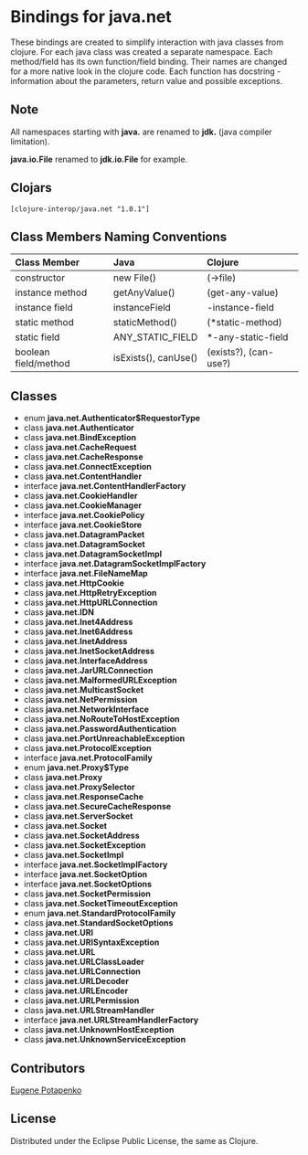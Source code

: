 # Bindings for java.net

These bindings are created to simplify interaction with java classes from clojure.
For each java class was created a separate namespace.
Each method/field has its own function/field binding.
Their names are changed for a more native look in the clojure code. Each function has docstring - information about the parameters, return value and possible exceptions.

## Note

All namespaces starting with **java.** are renamed to **jdk.** (java compiler limitation). 

**java.io.File** renamed to **jdk.io.File** for example. 




## Clojars

```
[clojure-interop/java.net "1.0.1"]
```

## Class Members Naming Conventions

| Class Member | Java | Clojure |
|:--|:--|:--|
| constructor | new File() | (->file) |
| instance method | getAnyValue() | (get-any-value) |
| instance field | instanceField | -instance-field |
| static method | staticMethod() | (*static-method) |
| static field | ANY_STATIC_FIELD | *-any-static-field |
| boolean field/method | isExists(), canUse() | (exists?), (can-use?) |

## Classes

- enum **java.net.Authenticator$RequestorType**
- class **java.net.Authenticator**
- class **java.net.BindException**
- class **java.net.CacheRequest**
- class **java.net.CacheResponse**
- class **java.net.ConnectException**
- class **java.net.ContentHandler**
- interface **java.net.ContentHandlerFactory**
- class **java.net.CookieHandler**
- class **java.net.CookieManager**
- interface **java.net.CookiePolicy**
- interface **java.net.CookieStore**
- class **java.net.DatagramPacket**
- class **java.net.DatagramSocket**
- class **java.net.DatagramSocketImpl**
- interface **java.net.DatagramSocketImplFactory**
- interface **java.net.FileNameMap**
- class **java.net.HttpCookie**
- class **java.net.HttpRetryException**
- class **java.net.HttpURLConnection**
- class **java.net.IDN**
- class **java.net.Inet4Address**
- class **java.net.Inet6Address**
- class **java.net.InetAddress**
- class **java.net.InetSocketAddress**
- class **java.net.InterfaceAddress**
- class **java.net.JarURLConnection**
- class **java.net.MalformedURLException**
- class **java.net.MulticastSocket**
- class **java.net.NetPermission**
- class **java.net.NetworkInterface**
- class **java.net.NoRouteToHostException**
- class **java.net.PasswordAuthentication**
- class **java.net.PortUnreachableException**
- class **java.net.ProtocolException**
- interface **java.net.ProtocolFamily**
- enum **java.net.Proxy$Type**
- class **java.net.Proxy**
- class **java.net.ProxySelector**
- class **java.net.ResponseCache**
- class **java.net.SecureCacheResponse**
- class **java.net.ServerSocket**
- class **java.net.Socket**
- class **java.net.SocketAddress**
- class **java.net.SocketException**
- class **java.net.SocketImpl**
- interface **java.net.SocketImplFactory**
- interface **java.net.SocketOption**
- interface **java.net.SocketOptions**
- class **java.net.SocketPermission**
- class **java.net.SocketTimeoutException**
- enum **java.net.StandardProtocolFamily**
- class **java.net.StandardSocketOptions**
- class **java.net.URI**
- class **java.net.URISyntaxException**
- class **java.net.URL**
- class **java.net.URLClassLoader**
- class **java.net.URLConnection**
- class **java.net.URLDecoder**
- class **java.net.URLEncoder**
- class **java.net.URLPermission**
- class **java.net.URLStreamHandler**
- interface **java.net.URLStreamHandlerFactory**
- class **java.net.UnknownHostException**
- class **java.net.UnknownServiceException**

## Contributors

[Eugene Potapenko](https://github.com/potapenko/)

## License

Distributed under the Eclipse Public License, the same as Clojure.
